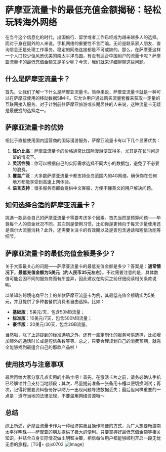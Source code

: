 # 萨摩亚流量卡的最低充值金额揭秘：轻松玩转海外网络

在当今这个信息化的时代，出国旅行、留学或者工作已经成为越来越多人的选择。而对于身在国外的人来说，手机网络的重要性不言而喻。无论是联系家人朋友、查询信息还是处理工作事务，稳定的网络连接都是不可或缺的。那么，在萨摩亚这样一个人口较少但风景优美的南太平洋岛国，有没有适合中国用户的流量卡呢？萨摩亚流量卡的最低充值金额又是多少呢？今天，我们就来详细聊聊这些问题。

## 什么是萨摩亚流量卡？

首先，让我们了解一下什么是萨摩亚流量卡。简单来说，萨摩亚流量卡就是一种可以在萨摩亚使用的移动数据SIM卡。它允许用户通过购买流量套餐来获取一定量的互联网接入服务。对于计划前往萨摩亚旅游或长期居住的人来说，这种流量卡无疑是最便捷的选择之一。

## 萨摩亚流量卡的优势

相比于直接使用国内运营商的国际漫游服务，萨摩亚流量卡有以下几个显著优势：

1. **性价比高**：萨摩亚流量卡的价格通常比国际漫游便宜得多，尤其是在长时间逗留的情况下。
2. **灵活性强**：你可以根据自己的实际需求选择不同大小的数据包，避免了不必要的浪费。
3. **覆盖广泛**：大多数萨摩亚流量卡都支持全岛范围内的4G网络，确保你在任何地方都能享受到高速上网体验。
4. **语言支持**：很多服务商都会提供中文客服，方便不懂英文的用户解决问题。

## 如何选择合适的萨摩亚流量卡？

挑选一款适合自己的萨摩亚流量卡需要考虑多个因素。首先当然是预算问题——毕竟每个人的资金状况不同。其次则是使用习惯，比如你是更倾向于每天少量使用还是偶尔大流量消耗？此外，还需要关注卡的有效期以及是否包含通话和短信功能等细节。

## 萨摩亚流量卡的最低充值金额是多少？

关于大家最关心的问题——萨摩亚流量卡的最低充值金额是多少？答案是：**通常情况下，最低充值金额为5美元（约人民币35元左右）**。不过需要注意的是，具体数值可能会因不同的服务商而有所差异，因此建议在购买之前仔细阅读相关条款说明。

以某知名跨境电商平台上的某款萨摩亚流量卡为例，其最低充值金额确实为5美元，并且提供了多种套餐供消费者自由选择。比如：
- **基础版**：5美元/天，包含50MB流量；
- **标准版**：10美元/7天，包含500MB流量；
- **豪华版**：20美元/30天，包含2GB流量。

当然啦，除了上述提到的标准选项之外，还有一些定制化的服务可供选择，比如增加额外的通话时长或是短信条数等等。总之，只要合理规划自己的消费预期，就完全能够找到最适合自己的那款产品啦！

## 使用技巧与注意事项

最后再给大家分享几点实用的小贴士吧！首先，在激活卡片之前，请务必确认手机已经解锁并且支持当地频段；其次，尽量提前准备一张备用卡槽以便切换测试；再次，记得将重要资料备份好以防万一出现问题导致数据丢失；最后但同样重要的一点是：遵守当地的法律法规，不要滥用网络资源哦～

## 总结

综上所述，萨摩亚流量卡作为一种经济实惠且操作简便的方式，为广大想要畅游南太平洋明珠——萨摩亚的朋友提供了极大的便利。只要掌握好最低充值金额等相关知识，并结合自身实际情况做出明智决策，相信每位用户都能够顺利开启一段无忧无虑的旅程。[TG💪+ @jx0703 ![Image](https://github.com/user-attachments/assets/dbca1d08-cadb-493c-b0ec-ad6f7a83f270)]